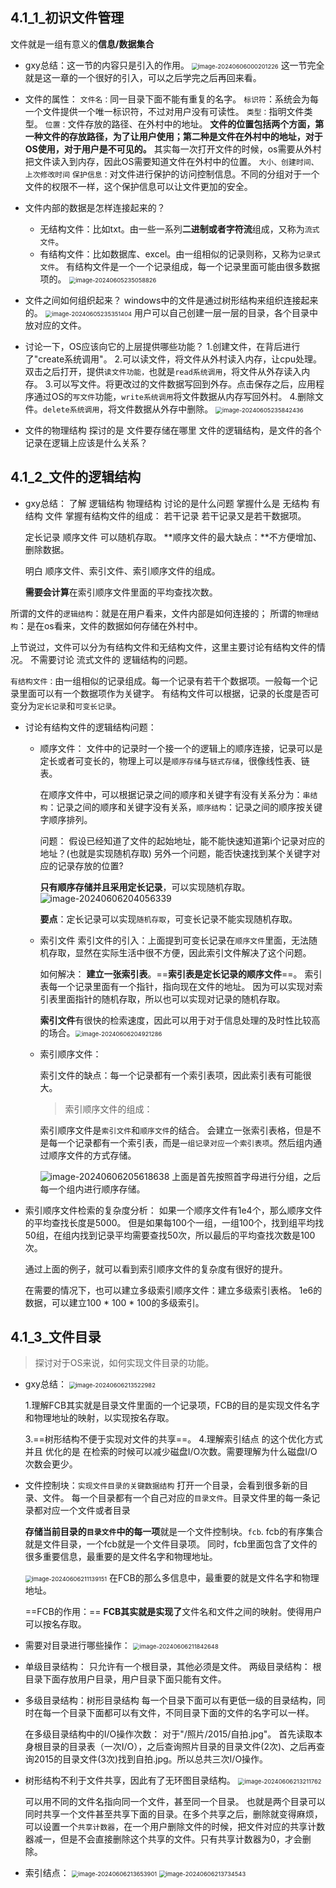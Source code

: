 4.1_1_初识文件管理
---

文件就是一组有意义的**信息/数据集合**

* gxy总结：这一节的内容只是引入的作用。 
  <img src="img/image-20240606000201226.png" alt="image-20240606000201226" style="zoom:67%;" />
  这一节完全就是这一章的一个很好的引入，可以之后学完之后再回来看。

* 文件的属性：
  `文件名：`同一目录下面不能有重复的名字。
  `标识符`：系统会为每一个文件提供一个唯一标识符，不过对用户没有可读性。
  `类型：`指明文件类型。
  `位置：`文件存放的路径、在外村中的地址。
  **文件的位置包括两个方面，第一种文件的存放路径，为了让用户使用；第二种是文件在外村中的地址，对于OS使用，对于用户是不可见的。**
  其实每一次打开文件的时候，os需要从外村把文件读入到内存，因此OS需要知道文件在外村中的位置。
  `大小、创建时间、上次修改时间`
  `保护信息：`对文件进行保护的访问控制信息。不同的分组对于一个文件的权限不一样，这个保护信息可以让文件更加的安全。



* 文件内部的数据是怎样连接起来的？

  * 无结构文件：比如txt。由一些一系列**二进制或者字符流**组成，又称为`流式文件`。
  * 有结构文件：比如数据库、excel。由一组相似的记录则称，又称为`记录式文件`。
    有结构文件是一个一个记录组成，每一个记录里面可能由很多数据项的。
    <img src="img/image-20240605235058826.png" alt="image-20240605235058826" style="zoom:67%;" />

* 文件之间如何组织起来？
  windows中的文件是通过树形结构来组织连接起来的。
  <img src="img/image-20240605235351404.png" alt="image-20240605235351404" style="zoom:67%;" />
  用户可以自己创建一层一层的目录，各个目录中放对应的文件。

* 讨论一下，OS应该向它的上层提供哪些功能？
  1.创建文件，在背后进行了"create系统调用"。
  2.可以读文件，将文件从外村读入内存，让cpu处理。双击之后打开，提供`读文件功能，`也就是`read系统调用`，将文件从外存读入内存。
  3.可以写文件。将更改过的文件数据写回到外存。点击保存之后，应用程序通过OS的`写文件`功能，`write系统调用`将文件数据从内存写回外村。
  4.删除文件。`delete系统调用`，将文件数据从外存中删除。
  <img src="img/image-20240605235842436.png" alt="image-20240605235842436" style="zoom:67%;" />

  

  

* 文件的物理结构 探讨的是 文件要存储在哪里
  文件的逻辑结构，是文件的各个记录在逻辑上应该是什么关系？









4.1_2_文件的逻辑结构
---

* gxy总结：
  了解 逻辑结构 物理结构 讨论的是什么问题 
  掌握什么是 无结构 有结构 文件 掌握有结构文件的组成： 若干记录 若干记录又是若干数据项。

  定长记录 顺序文件 可以随机存取。
  **顺序文件的最大缺点：**不方便增加、删除数据。

  明白 顺序文件、索引文件、索引顺序文件的组成。

  **需要会计算**在索引顺序文件里面的平均查找次数。

所谓的文件的`逻辑结构`：就是在用户看来，文件内部是如何连接的；
所谓的`物理结构`：是在os看来，文件的数据如何存储在外村中。

上节说过，文件可以分为有结构文件和无结构文件，这里主要讨论有结构文件的情况。
不需要讨论 流式文件的 逻辑结构的问题。


`有结构文件：`由一组相似的记录组成。每一个记录有若干个数据项。一般每一个记录里面可以有一个数据项作为关键字。
有结构文件可以根据，记录的长度是否可变分为`定长记录`和`可变长记录`。

* 讨论有结构文件的逻辑结构问题：

  * 顺序文件：
    文件中的记录时一个接一个的逻辑上的顺序连接，记录可以是定长或者可变长的，物理上可以是`顺序存储`与`链式存储`，很像线性表、链表。

    在顺序文件中，可以根据记录之间的顺序和关键字有没有关系分为：`串结构`：记录之间的顺序和关键字没有关系，`顺序结构`：记录之间的顺序按关键字顺序排列。

    问题：
    假设已经知道了文件的起始地址，能不能快速知道第i个记录对应的地址？(也就是实现随机存取)
    另外一个问题，能否快速找到某个关键字对应的记录存放的位置?

    **只有顺序存储并且采用定长记录**，可以实现随机存取。
    ![image-20240606204056339](img/image-20240606204056339.png)

    **要点**：定长记录可以实现`随机存取`，可变长记录不能实现随机存取。

  * 索引文件
    索引文件的引入：上面提到可变长记录在`顺序文件`里面，无法随机存取，显然在实际生活中很不方便，因此索引文件解决了这个问题。

    如何解决：
    **建立一张索引表**。==**索引表是定长记录的顺序文件**==。
    索引表每一个记录里面有一个指针，指向现在文件的地址。
    因为可以实现对索引表里面指针的随机存取，所以也可以实现对记录的随机存取。

    **索引文件**有很快的检索速度，因此可以用于对于信息处理的及时性比较高的场合。<img src="img/image-20240606204921286.png" alt="image-20240606204921286" style="zoom:67%;" />

  * 索引顺序文件：

    索引文件的缺点：每一个记录都有一个索引表项，因此索引表有可能很大。

    > 索引顺序文件的组成：

    索引顺序文件是`索引文件`和`顺序文件`的结合。
    会建立一张索引表格，但是不是每一个记录都有一个索引表，而是`一组记录对应一个索引表项`。然后组内通过顺序文件的方式存储。

    ![image-20240606205618638](img/image-20240606205618638.png)
    上面是首先按照首字母进行分组，之后每一个组内进行顺序存储。

* 索引顺序文件检索的复杂度分析：
  如果一个顺序文件有1e4个，那么顺序文件的平均查找长度是5000。
  但是如果每100个一组，一组100个，找到组平均找50组，在组内找到记录平均需要查找50次，所以最后的平均查找次数是100次。

  通过上面的例子，就可以看到索引顺序文件的复杂度有很好的提升。

  在需要的情况下，也可以建立多级索引顺序文件：建立多级索引表格。
  1e6的数据，可以建立100 * 100 * 100的多级索引。



4.1_3_文件目录
---

> 探讨对于OS来说，如何实现文件目录的功能。

* gxy总结：
  <img src="img/image-20240606213522982.png" alt="image-20240606213522982" style="zoom:67%;" />

  1.理解FCB其实就是目录文件里面的一个记录项，FCB的目的是实现文件名字和物理地址的映射，以实现按名存取。

  3.==树形结构不便于实现对文件的共享==。
  4.理解索引结点 的这个优化方式 并且 优化的是 在检索的时候可以减少磁盘I/O次数。需要理解为什么磁盘I/O次数会更少。

* 文件控制块：`实现文件目录的关键数据结构`
  打开一个目录，会看到很多新的目录、文件。
  每一个目录都有一个自己对应的`目录文件`。目录文件里的每一条记录都对应一个文件或者目录

  **存储当前目录的`目录文件`中的每一项**就是一个文件控制块。`fcb`.
  fcb的有序集合就是文件目录，一个fcb就是一个文件目录项。
  同时，fcb里面包含了文件的很多重要信息，最重要的是文件名字和物理地址。

  <img src="img/image-20240606211139151.png" alt="image-20240606211139151" style="zoom:67%;" />
  在FCB的那么多信息中，最重要的就是文件名字和物理地址。

  ==FCB的作用：==
  **FCB其实就是实现了**文件名和文件之间的映射。使得用户可以按名存取。

* 需要对目录进行哪些操作：
  <img src="img/image-20240606211842648.png" alt="image-20240606211842648" style="zoom:67%;" />

* 单级目录结构：
  只允许有一个根目录，其他必须是文件。
  两级目录结构：
  根目录下面存放用户目录，用户目录下面只能有文件。

* 多级目录结构：树形目录结构
  每一个目录下面可以有更低一级的目录结构，同时在每一个目录下面都可以有文件，不同目录下面的文件的名字可以一样。

  在多级目录结构中的I/O操作次数：
  对于"/照片/2015/自拍.jpg"。
  首先读取本身根目录的目录表（一次I/O），之后查询照片目录的目录文件(2次)、之后再查询2015的目录文件(3次)找到自拍.jpg。所以总共三次I/O操作。

* 树形结构不利于文件共享，因此有了无环图目录结构。
  <img src="img/image-20240606213211762.png" alt="image-20240606213211762" style="zoom:67%;" />

  可以用不同的文件名指向同一个文件，甚至同一个目录。
  也就是两个目录可以同时共享一个文件甚至共享下面的目录。在多个共享之后，删除就变得麻烦，可以设置一个`共享计数器`，在一个用户删除文件的时候，把文件对应的共享计数器减一，但是不会直接删除这个共享的文件。只有共享计数器为0，才会删除。



* 索引结点：
  <img src="img/image-20240606213653901.png" alt="image-20240606213653901" style="zoom:67%;" />
  <img src="img/image-20240606213734543.png" alt="image-20240606213734543" style="zoom:67%;" />
